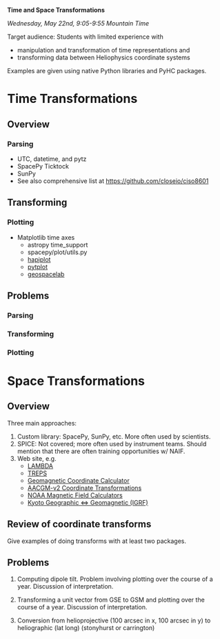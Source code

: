 **Time and Space Transformations**

_Wednesday, May 22nd, 9:05-9:55 Mountain Time_

Target audience: Students with limited experience with

* manipulation and transformation of time representations and
* transforming data between Heliophysics coordinate systems

Examples are given using native Python libraries and PyHC packages.

# Time Transformations

## Overview

### Parsing

* UTC, datetime, and pytz
* SpacePy Ticktock
* SunPy
* See also comprehensive list at https://github.com/closeio/ciso8601

## Transforming

### Plotting

* Matplotlib time axes
  * astropy time_support
  * spacepy/plot/utils.py
  * [hapiplot](https://github.com/hapi-server/plot-python/blob/main/hapiplot/plot/datetick.py)
  * [pytplot](https://pypi.org/project/pytplot-mpl-temp/)
  * [geospacelab](https://github.com/JouleCai/geospacelab)

## Problems

### Parsing

### Transforming

### Plotting

# Space Transformations

## Overview

Three main approaches:

1. Custom library: SpacePy, SunPy, etc. More often used by scientists.
2. SPICE: Not covered; more often used by instrument teams. Should mention that there are often training opportunities w/ NAIF.
3. Web site, e.g.
   * [LAMBDA](https://lambda.gsfc.nasa.gov/toolbox/converters.html)
   * [TREPS](https://treps.irap.omp.eu/)
   * [Geomagnetic Coordinate Calculator](https://geomag.bgs.ac.uk/data_service/models_compass/coord_calc.html)
   * [AACGM-v2 Coordinate Transformations](https://sdnet.thayer.dartmouth.edu/aacgm/aacgm_calc.php)
   * [NOAA Magnetic Field Calculators](https://www.ngdc.noaa.gov/geomag/calculators/magcalc.shtml)
   * [Kyoto Geographic <=> Geomagnetic (IGRF)](https://wdc.kugi.kyoto-u.ac.jp/igrf/gggm/)

## Review of coordinate transforms

Give examples of doing transforms with at least two packages.

## Problems

1. Computing dipole tilt. Problem involving plotting over the course of a year. Discussion of interpretation.

2. Transforming a unit vector from GSE to GSM and plotting over the course of a year. Discussion of interpretation.

3. Conversion from helioprojective (100 arcsec in x, 100 arcsec in y) to heliographic (lat long) (stonyhurst or carrington)
